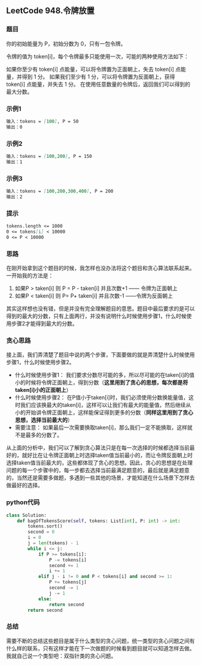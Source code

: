 ## LeetCode 948.令牌放置
### 题目

你的初始能量为 P，初始分数为 0，只有一包令牌。

令牌的值为 token[i]，每个令牌最多只能使用一次，可能的两种使用方法如下：

如果你至少有 token[i] 点能量，可以将令牌置为正面朝上，失去 token[i] 点能量，并得到 1 分。
如果我们至少有 1 分，可以将令牌置为反面朝上，获得 token[i] 点能量，并失去 1 分。
在使用任意数量的令牌后，返回我们可以得到的最大分数。

### 示例1
```markdown
输入：tokens = [100], P = 50
输出：0
```

### 示例2
```markdown
输入：tokens = [100,200], P = 150
输出：1
```

### 示例3
```markdown
输入：tokens = [100,200,300,400], P = 200
输出：2
```
### 提示
```markdown
tokens.length <= 1000
0 <= tokens[i] < 10000
0 <= P < 10000
```

### 思路
在刚开始拿到这个题目的时候，我怎样也没办法将这个题目和贪心算法联系起来。
一开始我的方法是：

 1. 如果P > taken[i] 则 P = P - taken[i] 并且次数+1 —— 令牌为正面朝上
 2. 如果P < taken[i] 则 P= P+ taken[i] 并且次数-1 ——令牌为反面朝上
 
其实这样想也没有错，但是并没有完全理解题目的意思。题目中最后要求的是可以得到的最大的分数，只有上面两行，并没有说明什么时候使用步骤1，什么时候使用步骤2才能得到最大的分数。

### 贪心思路
接上面，我们弄清楚了题目中说的两个步骤，下面要做的就是弄清楚什么时候使用步骤1，什么时候使用步骤2。

 - 什么时候使用步骤1：
      我们要求分数尽可能的多，所以尽可能的在taken[i]的值小的时候将令牌正面朝上，得到分数（**这里用到了贪心的思想，每次都是将taken[i]小的正面朝上**）
 - 什么时候使用步骤2：
    在P值小于taken[i]时，我们必须使用分数换能量值，这时我们应该换最大的taken[i]，这样可以让我们有最大的能量值，然后继续从小的开始讲令牌正面朝上，这样能保证得到更多的分数（**同样这里用到了贪心思想，选择当前最大的**）
 - 需要注意：
    如果最后一次需要换取taken[i]，那么我们一定不能换取，这样就不是最多的分数了。

从上面的分析中，我们可以了解到贪心算法只是在每一次选择的时候都选择当前最好的，就好比在让令牌正面朝上时选择taken值当前最小的，而让令牌反面朝上时选择taken值当前最大的，这些都体现了贪心的思想。因此，贪心的思想是在处理问题的每一个步骤中的，每一步都去选择当前最满足题意的，最后就是满足题意的，当然还是需要多做题，多遇到一些其他的场景，才能知道在什么场景下怎样去做最好的选择。

### python代码
``` python
class Solution:
    def bagOfTokensScore(self, tokens: List[int], P: int) -> int:
        tokens.sort()
        second = 0
        i = 0
        j = len(tokens) - 1
        while i <= j:
            if P >= tokens[i]:
                P -= tokens[i]
                second += 1
                i += 1
            elif j - i != 0 and P < tokens[i] and second >= 1:
                P += tokens[j]
                second -= 1
                j -= 1
            else:
                return second
        return second
```

### 总结
需要不断的总结这些题目是属于什么类型的贪心问题，统一类型的贪心问题之间有什么样的联系，只有这样才能在下一次做题的时候看到题目就可以知道怎样去做。我就自己说一个类型吧：双指针类的贪心问题。

